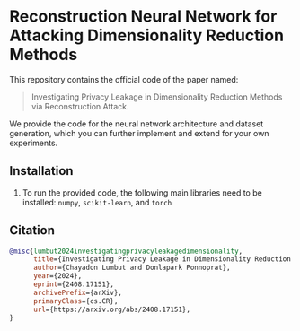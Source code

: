 # Reconstruction Neural Network for Attacking Dimensionality Reduction Methods

 This repository contains the official code of the paper named:
 > Investigating Privacy Leakage in Dimensionality Reduction Methods via Reconstruction Attack.

We provide the code for the neural network architecture and dataset generation, which you can further implement and extend for your own experiments.

## Installation
1. To run the provided code, the following main libraries need to be installed: `numpy`, `scikit-learn`, and `torch`


## Citation
```bibtex
@misc{lumbut2024investigatingprivacyleakagedimensionality,
      title={Investigating Privacy Leakage in Dimensionality Reduction Methods via Reconstruction Attack}, 
      author={Chayadon Lumbut and Donlapark Ponnoprat},
      year={2024},
      eprint={2408.17151},
      archivePrefix={arXiv},
      primaryClass={cs.CR},
      url={https://arxiv.org/abs/2408.17151}, 
}
```
